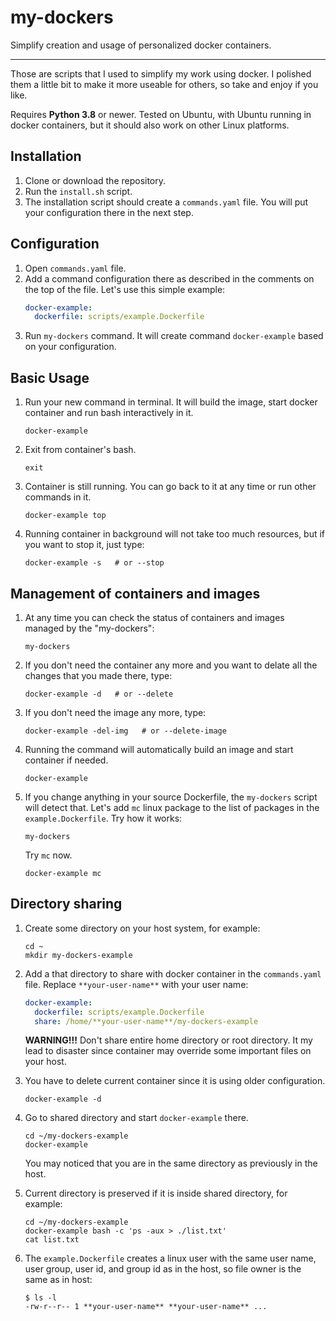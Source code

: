 # my-dockers

Simplify creation and usage of personalized docker containers.

--------------------------------------------------------------

Those are scripts that I used to simplify my work using docker.
I polished them a little bit to make it more useable for others,
so take and enjoy if you like.

Requires **Python 3.8** or newer.
Tested on Ubuntu, with Ubuntu running in docker containers,
but it should also work on other Linux platforms.

## Installation

1. Clone or download the repository.
2. Run the `install.sh` script.
3. The installation script should create a `commands.yaml` file.
   You will put your configuration there in the next step.

## Configuration

1. Open `commands.yaml` file.
2. Add a command configuration there as described in the comments
   on the top of the file. Let's use this simple example:
   ```yaml
   docker-example:
     dockerfile: scripts/example.Dockerfile
   ```
3. Run `my-dockers` command. It will create command `docker-example`
   based on your configuration.

## Basic Usage

1. Run your new command in terminal. It will build the image,
   start docker container and run bash interactively in it.
   ```shell
   docker-example
   ```
2. Exit from container's bash.
   ```shell
   exit
   ```
3. Container is still running. You can go back to it at any time
   or run other commands in it.
   ```shell
   docker-example top
   ```
4. Running container in background will not take too much resources,
   but if you want to stop it, just type:
   ```shell
   docker-example -s   # or --stop
   ```

## Management of containers and images

1. At any time you can check the status of containers and images
   managed by the "my-dockers":
   ```shell
   my-dockers
   ```
2. If you don't need the container any more and you want to delate
   all the changes that you made there, type:
   ```shell
   docker-example -d   # or --delete
   ```
3. If you don't need the image any more, type:
   ```shell
   docker-example -del-img   # or --delete-image
   ```
4. Running the command will automatically build an image and start
   container if needed.
   ```shell
   docker-example
   ```
5. If you change anything in your source Dockerfile, the
   `my-dockers` script will detect that. Let's add `mc` linux
   package to the list of packages in the `example.Dockerfile`.
   Try how it works:
   ```shell
   my-dockers
   ```
   Try `mc` now.
   ```shell
   docker-example mc
   ```

## Directory sharing

1. Create some directory on your host system, for example:
   ```shell
   cd ~
   mkdir my-dockers-example
   ```
2. Add a that directory to share with docker container in
   the `commands.yaml` file. Replace `**your-user-name**` with
   your user name:
   ```yaml
   docker-example:
     dockerfile: scripts/example.Dockerfile
     share: /home/**your-user-name**/my-dockers-example
   ```
   **WARNING!!!** Don't share entire home directory or root
   directory. It my lead to disaster since container may
   override some important files on your host.

3. You have to delete current container since it is using older
   configuration.
   ```shell
   docker-example -d
   ```
4. Go to shared directory and start `docker-example` there.
   ```shell
   cd ~/my-dockers-example
   docker-example
   ```
   You may noticed that you are in the same directory
   as previously in the host.
5. Current directory is preserved if it is inside
   shared directory, for example:
   ```shell
   cd ~/my-dockers-example
   docker-example bash -c 'ps -aux > ./list.txt'
   cat list.txt
   ```
6. The `example.Dockerfile` creates a linux user with the same
   user name, user group, user id, and group id as in the host,
   so file owner is the same as in host:
   ```shell
   $ ls -l
   -rw-r--r-- 1 **your-user-name** **your-user-name** ...
   ```
